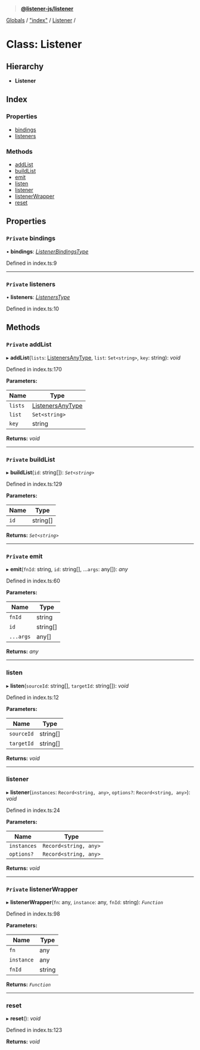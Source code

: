 > **[@listener-js/listener](../README.md)**

[Globals](../globals.md) / ["index"](../modules/_index_.md) / [Listener](_index_.listener.md) /

# Class: Listener

## Hierarchy

* **Listener**

## Index

### Properties

* [bindings](_index_.listener.md#private-bindings)
* [listeners](_index_.listener.md#private-listeners)

### Methods

* [addList](_index_.listener.md#private-addlist)
* [buildList](_index_.listener.md#private-buildlist)
* [emit](_index_.listener.md#private-emit)
* [listen](_index_.listener.md#listen)
* [listener](_index_.listener.md#listener)
* [listenerWrapper](_index_.listener.md#private-listenerwrapper)
* [reset](_index_.listener.md#reset)

## Properties

### `Private` bindings

• **bindings**: *[ListenerBindingsType](../modules/_index_.md#listenerbindingstype)*

Defined in index.ts:9

___

### `Private` listeners

• **listeners**: *[ListenersType](../modules/_index_.md#listenerstype)*

Defined in index.ts:10

## Methods

### `Private` addList

▸ **addList**(`lists`: [ListenersAnyType](../modules/_index_.md#listenersanytype), `list`: `Set<string>`, `key`: string): *void*

Defined in index.ts:170

**Parameters:**

Name | Type |
------ | ------ |
`lists` | [ListenersAnyType](../modules/_index_.md#listenersanytype) |
`list` | `Set<string>` |
`key` | string |

**Returns:** *void*

___

### `Private` buildList

▸ **buildList**(`id`: string[]): *`Set<string>`*

Defined in index.ts:129

**Parameters:**

Name | Type |
------ | ------ |
`id` | string[] |

**Returns:** *`Set<string>`*

___

### `Private` emit

▸ **emit**(`fnId`: string, `id`: string[], ...`args`: any[]): *any*

Defined in index.ts:60

**Parameters:**

Name | Type |
------ | ------ |
`fnId` | string |
`id` | string[] |
`...args` | any[] |

**Returns:** *any*

___

###  listen

▸ **listen**(`sourceId`: string[], `targetId`: string[]): *void*

Defined in index.ts:12

**Parameters:**

Name | Type |
------ | ------ |
`sourceId` | string[] |
`targetId` | string[] |

**Returns:** *void*

___

###  listener

▸ **listener**(`instances`: `Record<string, any>`, `options?`: `Record<string, any>`): *void*

Defined in index.ts:24

**Parameters:**

Name | Type |
------ | ------ |
`instances` | `Record<string, any>` |
`options?` | `Record<string, any>` |

**Returns:** *void*

___

### `Private` listenerWrapper

▸ **listenerWrapper**(`fn`: any, `instance`: any, `fnId`: string): *`Function`*

Defined in index.ts:98

**Parameters:**

Name | Type |
------ | ------ |
`fn` | any |
`instance` | any |
`fnId` | string |

**Returns:** *`Function`*

___

###  reset

▸ **reset**(): *void*

Defined in index.ts:123

**Returns:** *void*